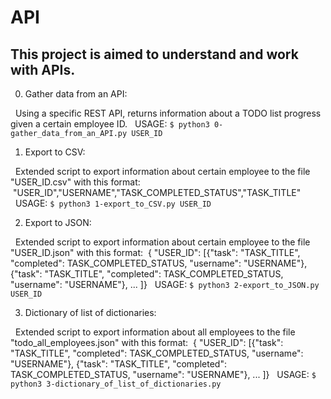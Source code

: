 # API
This project is aimed to understand and work with APIs.
---

0. Gather data from an API:

&nbsp;&nbsp;Using a specific REST API, returns information about a TODO list progress given a certain employee ID.
&nbsp;&nbsp;USAGE: ```$ python3 0-gather_data_from_an_API.py USER_ID```


1. Export to CSV:

&nbsp;&nbsp;Extended script to export information about certain employee to the file "USER_ID.csv" with this format:
&nbsp;"USER_ID","USERNAME","TASK_COMPLETED_STATUS","TASK_TITLE"
&nbsp;&nbsp;USAGE: ```$ python3 1-export_to_CSV.py USER_ID```


2. Export to JSON:

&nbsp;&nbsp;Extended script to export information about certain employee to the file "USER_ID.json" with this format:
&nbsp;{ "USER_ID": [{"task": "TASK_TITLE", "completed": TASK_COMPLETED_STATUS, "username": "USERNAME"}, {"task": "TASK_TITLE", "completed": TASK_COMPLETED_STATUS, "username": "USERNAME"}, ... ]}
&nbsp;&nbsp;USAGE: ```$ python3 2-export_to_JSON.py USER_ID```


3.  Dictionary of list of dictionaries:

&nbsp;&nbsp;Extended script to export information about all employees to the file "todo_all_employees.json" with this format:
&nbsp;{ "USER_ID": [{"task": "TASK_TITLE", "completed": TASK_COMPLETED_STATUS, "username": "USERNAME"}, {"task": "TASK_TITLE", "completed": TASK_COMPLETED_STATUS, "username": "USERNAME"}, ... ]}
&nbsp;&nbsp;USAGE: ```$ python3 3-dictionary_of_list_of_dictionaries.py```

